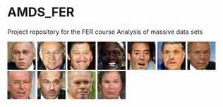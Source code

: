 # AMDS\_FER
Project repository for the FER course Analysis of massive data sets

![](generated_images/1.png)
![](generated_images/2.png)
![](generated_images/3.png)
![](generated_images/4.png)
![](generated_images/5.png)
![](generated_images/6.png)
![](generated_images/7.png)
![](generated_images/8.png)
![](generated_images/9.png)
![](generated_images/10.png)
![](generated_images/11.png)
